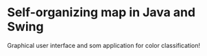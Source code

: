 # Self-organizing map in Java and Swing

Graphical user interface and som application for color classification!
